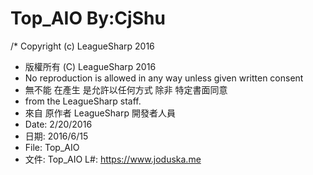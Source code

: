 # Top_AIO By:CjShu
/* Copyright (c) LeagueSharp 2016
 * 版權所有 (C) LeagueSharp 2016
 * No reproduction is allowed in any way unless given written consent
 * 無不能 在產生 是允許以任何方式 除非 特定書面同意
 * from the LeagueSharp staff.
 * 來自 原作者 LeagueSharp 開發者人員
 * Date: 2/20/2016
 * 日期: 2016/6/15
 * File: Top_AIO
 * 文件: Top_AIO
    L#:   https://www.joduska.me
